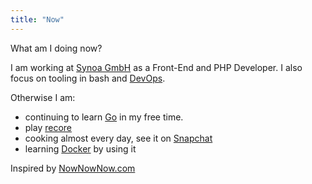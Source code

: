 ```yaml
---
title: "Now"
---
```


What am I doing now?

I am working at [Synoa GmbH](https://synoa.de) as a Front-End and PHP Developer. I also focus on tooling in bash and [DevOps](https://en.wikipedia.org/wiki/DevOps).

Otherwise I am:

- continuing to learn [Go](https://golang.org/) in my free time.
- play [recore](http://amzn.to/2i5E9o0)
- cooking almost every day, see it on [Snapchat](https://snapchat.com/add/kevinatari)
- learning [Docker](https://www.docker.com/) by using it

Inspired by [NowNowNow.com](http://nownownow.com/)
